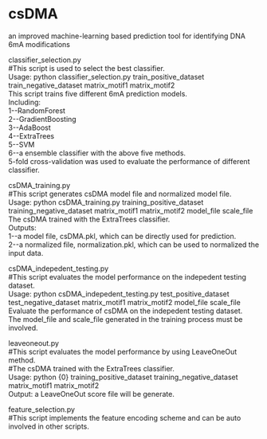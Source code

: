 # csDMA
an improved machine-learning based prediction tool for identifying DNA 6mA modifications<br>

classifier_selection.py<br>
#This script is used to select the best classifier.<br>
Usage: python classifier_selection.py train_positive_dataset train_negative_dataset matrix_motif1 matrix_motif2<br>
This script trains five different 6mA prediction models.<br>
Including:<br>
     1--RandomForest<br>
     2--GradientBoosting<br>
     3--AdaBoost<br>
     4--ExtraTrees<br>
     5--SVM<br>
     6--a ensemble classifier with the above five methods. <br>
5-fold cross-validation was used to evaluate the performance of different classifier.<br>

csDMA_training.py<br>
#This script generates csDMA model file and normalized model file.<br>
Usage: python csDMA_training.py training_positive_dataset training_negative_dataset matrix_motif1 matrix_motif2 model_file scale_file<br>
The csDMA trained with the ExtraTrees classifier.<br>
Outputs:<br>
     1--a model file, csDMA.pkl, which can be directly used for prediction.<br>
     2--a normalized file, normalization.pkl, which can be used to normalized the input data.<br>

csDMA_indepedent_testing.py<br>
#This script evaluates the model performance on the indepedent testing dataset.<br>
Usage: python csDMA_indepedent_testing.py test_positive_dataset test_negative_dataset matrix_motif1 matrix_motif2 model_file scale_file<br>
Evaluate the performance of csDMA on the indepedent testing dataset.<br>
The model_file and scale_file generated in the training process must be involved.<br>

leaveoneout.py<br>
#This script evaluates the model performance by using LeaveOneOut method.<br>
#The csDMA trained with the ExtraTrees classifier.<br>
Usage: python {0} training_positive_dataset training_negative_dataset matrix_motif1 matrix_motif2<br>
Output: a LeaveOneOut score file will be generate.<br>

feature_selection.py<br>
#This script implements the feature encoding scheme and can be auto involved in other scripts.<br>
